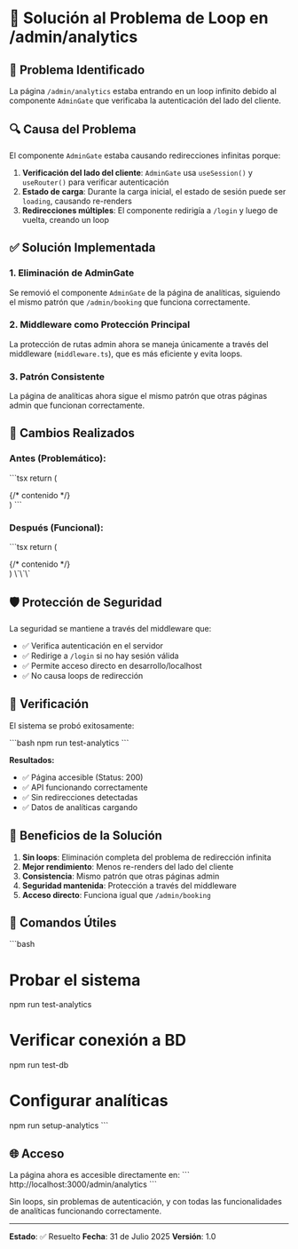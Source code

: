# 🔧 Solución al Problema de Loop en /admin/analytics

## 🐛 Problema Identificado

La página `/admin/analytics` estaba entrando en un loop infinito debido al componente `AdminGate` que verificaba la autenticación del lado del cliente.

## 🔍 Causa del Problema

El componente `AdminGate` estaba causando redirecciones infinitas porque:

1. **Verificación del lado del cliente**: `AdminGate` usa `useSession()` y `useRouter()` para verificar autenticación
2. **Estado de carga**: Durante la carga inicial, el estado de sesión puede ser `loading`, causando re-renders
3. **Redirecciones múltiples**: El componente redirigía a `/login` y luego de vuelta, creando un loop

## ✅ Solución Implementada

### 1. **Eliminación de AdminGate**
Se removió el componente `AdminGate` de la página de analíticas, siguiendo el mismo patrón que `/admin/booking` que funciona correctamente.

### 2. **Middleware como Protección Principal**
La protección de rutas admin ahora se maneja únicamente a través del middleware (`middleware.ts`), que es más eficiente y evita loops.

### 3. **Patrón Consistente**
La página de analíticas ahora sigue el mismo patrón que otras páginas admin que funcionan correctamente.

## 📝 Cambios Realizados

### Antes (Problemático):
\`\`\`tsx
return (
  <AdminGate routePath="/admin/analytics">
    <div className="flex min-h-screen w-full flex-col bg-muted/40">
      {/* contenido */}
    </div>
  </AdminGate>
)
\`\`\`

### Después (Funcional):
\`\`\`tsx
return (
  <div className="flex min-h-screen w-full flex-col bg-muted/40">
    {/* contenido */}
  </div>
)
\`\`\`

## 🛡️ Protección de Seguridad

La seguridad se mantiene a través del middleware que:

- ✅ Verifica autenticación en el servidor
- ✅ Redirige a `/login` si no hay sesión válida
- ✅ Permite acceso directo en desarrollo/localhost
- ✅ No causa loops de redirección

## 🧪 Verificación

El sistema se probó exitosamente:

\`\`\`bash
npm run test-analytics
\`\`\`

**Resultados:**
- ✅ Página accesible (Status: 200)
- ✅ API funcionando correctamente
- ✅ Sin redirecciones detectadas
- ✅ Datos de analíticas cargando

## 🎯 Beneficios de la Solución

1. **Sin loops**: Eliminación completa del problema de redirección infinita
2. **Mejor rendimiento**: Menos re-renders del lado del cliente
3. **Consistencia**: Mismo patrón que otras páginas admin
4. **Seguridad mantenida**: Protección a través del middleware
5. **Acceso directo**: Funciona igual que `/admin/booking`

## 🔧 Comandos Útiles

\`\`\`bash
# Probar el sistema
npm run test-analytics

# Verificar conexión a BD
npm run test-db

# Configurar analíticas
npm run setup-analytics
\`\`\`

## 🌐 Acceso

La página ahora es accesible directamente en:
\`\`\`
http://localhost:3000/admin/analytics
\`\`\`

Sin loops, sin problemas de autenticación, y con todas las funcionalidades de analíticas funcionando correctamente.

---

**Estado**: ✅ Resuelto
**Fecha**: 31 de Julio 2025
**Versión**: 1.0
